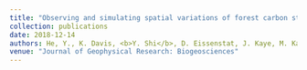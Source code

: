 ```yaml
---
title: "Observing and simulating spatial variations of forest carbon stocks in complex terrain"
collection: publications
date: 2018-12-14
authors: He, Y., K. Davis, <b>Y. Shi</b>, D. Eissenstat, J. Kaye, M. Kaye
venue: "Journal of Geophysical Research: Biogeosciences"
---
```

